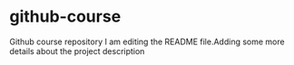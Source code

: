 # github-course
Github course repository
I am editing the README file.Adding some more details about the project description

